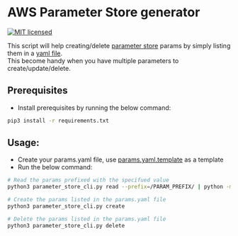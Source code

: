 # AWS Parameter Store generator
[![MIT licensed](https://img.shields.io/badge/license-MIT-blue.svg)](https://raw.githubusercontent.com/taherbs/aws-arameter-store-generator/master/LICENSE)

This script will help creating/delete [parameter store](https://docs.aws.amazon.com/systems-manager/latest/userguide/systems-manager-paramstore.html) params by simply listing them in a [yaml file](params.yaml.template). <br>
This become handy when you have multiple parameters to create/update/delete.

## Prerequisites
* Install prerequisites by running the below command:
```bash
pip3 install -r requirements.txt
```

## Usage:
* Create your params.yaml file, use [params.yaml.template](./params.yaml.template) as a template
* Run the below command:
```bash
# Read the params prefixed with the specifued value
python3 parameter_store_cli.py read --prefix=/PARAM_PREFIX/ | python -m json.tool

# Create the params listed in the params.yaml file
python3 parameter_store_cli.py create

# Delete the params listed in the params.yaml file
python3 parameter_store_cli.py delete
```
